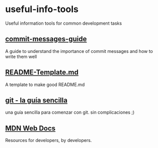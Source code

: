 # useful-info-tools
Useful information tools for common development tasks

## [commit-messages-guide](https://github.com/RomuloOliveira/commit-messages-guide)
A guide to understand the importance of commit messages and how to write them well

## [README-Template.md](https://gist.github.com/PurpleBooth/109311bb0361f32d87a2)
A template to make good README.md

## [git - la guía sencilla](http://rogerdudler.github.io/git-guide/index.es.html)
una guía sencilla para comenzar con git. sin complicaciones ;)

## [MDN Web Docs](https://developer.mozilla.org/en-US/)
Resources for developers, by developers.

